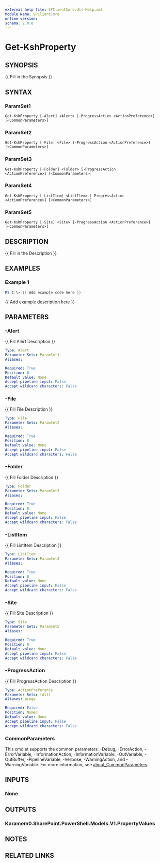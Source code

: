 ```yaml
---
external help file: SPClientCore.dll-Help.xml
Module Name: SPClientCore
online version:
schema: 2.0.0
---
```


# Get-KshProperty

## SYNOPSIS
{{ Fill in the Synopsis }}

## SYNTAX

### ParamSet1
```
Get-KshProperty [-Alert] <Alert> [-ProgressAction <ActionPreference>] [<CommonParameters>]
```

### ParamSet2
```
Get-KshProperty [-File] <File> [-ProgressAction <ActionPreference>] [<CommonParameters>]
```

### ParamSet3
```
Get-KshProperty [-Folder] <Folder> [-ProgressAction <ActionPreference>] [<CommonParameters>]
```

### ParamSet4
```
Get-KshProperty [-ListItem] <ListItem> [-ProgressAction <ActionPreference>] [<CommonParameters>]
```

### ParamSet5
```
Get-KshProperty [-Site] <Site> [-ProgressAction <ActionPreference>] [<CommonParameters>]
```

## DESCRIPTION
{{ Fill in the Description }}

## EXAMPLES

### Example 1
```powershell
PS C:\> {{ Add example code here }}
```

{{ Add example description here }}

## PARAMETERS

### -Alert
{{ Fill Alert Description }}

```yaml
Type: Alert
Parameter Sets: ParamSet1
Aliases:

Required: True
Position: 0
Default value: None
Accept pipeline input: False
Accept wildcard characters: False
```

### -File
{{ Fill File Description }}

```yaml
Type: File
Parameter Sets: ParamSet2
Aliases:

Required: True
Position: 0
Default value: None
Accept pipeline input: False
Accept wildcard characters: False
```

### -Folder
{{ Fill Folder Description }}

```yaml
Type: Folder
Parameter Sets: ParamSet3
Aliases:

Required: True
Position: 0
Default value: None
Accept pipeline input: False
Accept wildcard characters: False
```

### -ListItem
{{ Fill ListItem Description }}

```yaml
Type: ListItem
Parameter Sets: ParamSet4
Aliases:

Required: True
Position: 0
Default value: None
Accept pipeline input: False
Accept wildcard characters: False
```

### -Site
{{ Fill Site Description }}

```yaml
Type: Site
Parameter Sets: ParamSet5
Aliases:

Required: True
Position: 0
Default value: None
Accept pipeline input: False
Accept wildcard characters: False
```

### -ProgressAction
{{ Fill ProgressAction Description }}

```yaml
Type: ActionPreference
Parameter Sets: (All)
Aliases: proga

Required: False
Position: Named
Default value: None
Accept pipeline input: False
Accept wildcard characters: False
```

### CommonParameters
This cmdlet supports the common parameters: -Debug, -ErrorAction, -ErrorVariable, -InformationAction, -InformationVariable, -OutVariable, -OutBuffer, -PipelineVariable, -Verbose, -WarningAction, and -WarningVariable. For more information, see [about_CommonParameters](http://go.microsoft.com/fwlink/?LinkID=113216).

## INPUTS

### None
## OUTPUTS

### Karamem0.SharePoint.PowerShell.Models.V1.PropertyValues
## NOTES

## RELATED LINKS

